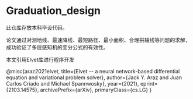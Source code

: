 # Graduation_design
此仓库存放本科毕设代码。

论文通过对测地线、最速降线、最短路径、最小面积、合理拱轴线等问题的求解，成功验证了多层感知机的变分公式的有效性。

本文引用Elvet库进行程序开发

@misc{araz2021elvet,
      title={Elvet -- a neural network-based differential equation and variational problem solver}, 
      author={Jack Y. Araz and Juan Carlos Criado and Michael Spannwosky},
      year={2021},
      eprint={2103.14575},
      archivePrefix={arXiv},
      primaryClass={cs.LG}
}
